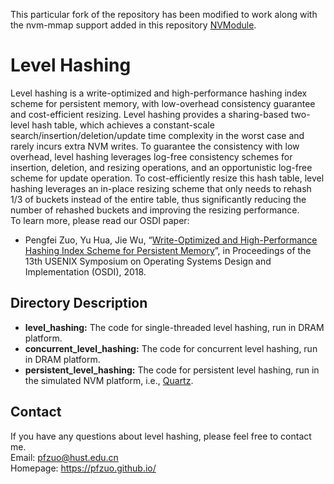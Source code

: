 This particular fork of the repository has been modified to work along with the nvm-mmap support added in this repository [NVModule](https://github.com/Riyuzakii/NVModule).



# Level Hashing

Level hashing is a write-optimized and high-performance hashing index scheme for persistent memory, with low-overhead consistency guarantee and cost-efficient resizing. Level hashing provides a sharing-based two-level hash table, which achieves a constant-scale search/insertion/deletion/update time complexity in the worst case and rarely incurs extra NVM writes. To guarantee the consistency with low overhead, level hashing leverages log-free consistency schemes for insertion, deletion, and resizing operations, and an opportunistic log-free scheme for update operation. To cost-efficiently resize this hash table, level hashing leverages an in-place resizing scheme that only needs to rehash 1/3 of buckets instead of the entire table, thus significantly reducing the number of rehashed buckets and improving the resizing performance.   
To learn more, please read our OSDI paper:

* Pengfei Zuo, Yu Hua, Jie Wu, “[Write-Optimized and High-Performance Hashing Index Scheme for Persistent Memory](https://www.usenix.org/conference/osdi18/presentation/zuo)”, in Proceedings of the 13th USENIX Symposium on Operating Systems Design and Implementation (OSDI), 2018.

## Directory Description

* **level_hashing:** The code for single-threaded level hashing, run in DRAM platform.
* **concurrent_level_hashing:** The code for concurrent level hashing, run in DRAM platform.
* **persistent_level_hashing:** The code for persistent level hashing, run in the simulated NVM platform, i.e., [Quartz](https://github.com/HewlettPackard/quartz).

## Contact

If you have any questions about level hashing, please feel free to contact me.   
Email: pfzuo@hust.edu.cn   
Homepage: https://pfzuo.github.io/  
